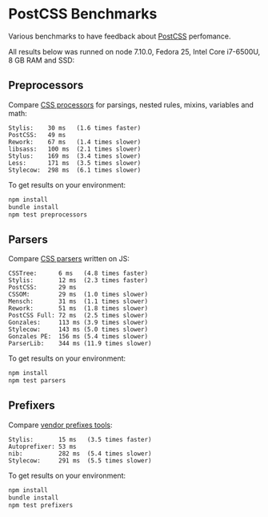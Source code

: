 # PostCSS Benchmarks

Various benchmarks to have feedback about [PostCSS] perfomance.

All results below was runned on node 7.10.0, Fedora 25, Intel Core i7-6500U,
8 GB RAM and SSD:

[PostCSS]: https://github.com/postcss/postcss

## Preprocessors

Compare [CSS processors] for parsings, nested rules, mixins, variables and math:

```
Stylis:    30 ms   (1.6 times faster)
PostCSS:   49 ms
Rework:    67 ms   (1.4 times slower)
libsass:   100 ms  (2.1 times slower)
Stylus:    169 ms  (3.4 times slower)
Less:      171 ms  (3.5 times slower)
Stylecow:  298 ms  (6.1 times slower)
```

To get results on your environment:

```sh
npm install
bundle install
npm test preprocessors
```

[CSS processors]: https://github.com/postcss/benchmark/blob/master/preprocessors.js

## Parsers

Compare [CSS parsers] written on JS:

```
CSSTree:      6 ms   (4.8 times faster)
Stylis:       12 ms  (2.3 times faster)
PostCSS:      29 ms
CSSOM:        29 ms  (1.0 times slower)
Mensch:       31 ms  (1.1 times slower)
Rework:       51 ms  (1.8 times slower)
PostCSS Full: 72 ms  (2.5 times slower)
Gonzales:     113 ms (3.9 times slower)
Stylecow:     143 ms (5.0 times slower)
Gonzales PE:  156 ms (5.4 times slower)
ParserLib:    344 ms (11.9 times slower)
```

To get results on your environment:

```sh
npm install
npm test parsers
```

[CSS parsers]: https://github.com/postcss/benchmark/blob/master/parsers.js

## Prefixers

Compare [vendor prefixes tools]:

```
Stylis:       15 ms   (3.5 times faster)
Autoprefixer: 53 ms
nib:          282 ms  (5.4 times slower)
Stylecow:     291 ms  (5.5 times slower)
```

To get results on your environment:

```sh
npm install
bundle install
npm test prefixers
```

[vendor prefixes tools]: https://github.com/postcss/benchmark/blob/master/prefixers.js
